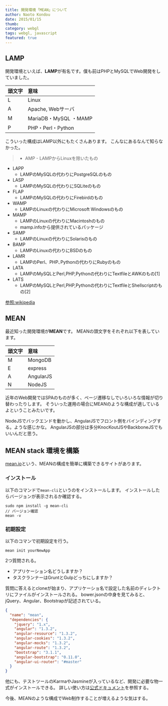 ```yaml
---
title: 開発環境「MEAN」について
author: Naoto Kondou
date: 2015/01/15
thumb:
category: webgl
tags: webgl, javascript
featured: true
---
```


## LAMP
開発環境といえば、**LAMP**が有名です。僕も前はPHPとMySQLでWeb開発をしていました。

| 頭文字 | 意味 |
|:-----------|:------------|
| L | Linux |
| A | Apache, Webサーバ |
| M | MariaDB・MySQL ・MAMP|
| P | PHP・Perl・Python |

こういった構成はLAMP以外にもたくさんあります。
こんなにあるなんて知らなかった。

> - AMP
	- LAMPからLinuxを除いたもの
- LAPP
	- LAMPのMySQLの代わりにPostgreSQLのもの
- LASP
	- LAMPのMySQLの代わりにSQLiteのもの
- FLAP
	- LAMPのMySQLの代わりにFirebirdのもの
- WAMP
	- LAMPのLinuxの代わりにMicrosoft Windowsのもの
- MAMP
	- LAMPのLinuxの代わりにMacintoshのもの
	- mamp.infoから提供されているパッケージ
- SAMP
	- LAMPのLinuxの代わりにSolarisのもの
- BAMP
	- LAMPのLinuxの代わりにBSDのもの
- LAMR
	- LAMPのPerl、PHP､Pythonの代わりにRubyのもの
- LATA
	- LAMPのMySQLとPerl,PHP,Pythonの代わりにTextfileとAWKのもの[1]
- LATS
	- LAMPのMySQLとPerl,PHP,Pythonの代わりにTextfileとShellscriptのもの[2]

[参照:wikipedia](http://ja.wikipedia.org/wiki/LAMP)

## MEAN
最近知った開発環境が**MEAN**です。
MEANの頭文字をそれぞれ以下を表しています。

| 頭文字 | 意味 |
|:-----------|:------------|
| M | MongoDB |
| E | express |
| A | AngularJS |
| N | NodeJS |

近年のWeb開発ではSPAのものが多く、ページ遷移なしでいろいろな情報が切り替わったりします。
そういった運用の場合にMEANのような構成が適しているよということみたいです。

NodeJSでバックエンドを動かし、AngularJSでフロント側をバインディングする。ような感じかな。
AngularJSの部分は多分KnocKoutJSやBackboneJSでもいいんだと思う。

## MEAN stack 環境を構築
[mean.io](http://mean.io/#!/)という、MEANの構成を簡単に構築できるサイトがあります。

### インストール
以下のコマンドで`mean-cli`というのをインストールします。
インストールしたらバージョンが表示されるか確認する。

```
sudo npm install -g mean-cli
// バージョン確認
mean -v
```

### 初期設定
以下のコマンで初期設定を行う。

```
mean init yourNewApp
```

2つ質問される。

- アプリケーション名どうしますか？
- タスクランナーはGruntとGulpどっちにしますか？

質問に答えるとcloneが始まり、アプリケーショ名で設定した名前のディレクトリにファイルがインストールされる。
bower.jsonの中身を見てみると、jQuery、Angular、Bootstrapが記述されている。

```json
{
  "name": "mean",
  "dependencies": {
    "jquery": "1.x",
    "angular": "1.3.2",
    "angular-resource": "1.3.2",
    "angular-cookies": "1.3.2",
    "angular-mocks": "1.3.2",
    "angular-route": "1.3.2",
    "bootstrap": "3.1.1",
    "angular-bootstrap": "0.11.0",
    "angular-ui-router": "#master"
  }
}
```

他にも、テストツールのKarmaやJasmineが入っているなど、開発に必要な物一式がインストールできる。
詳しい使い方は[公式ドキュメント](http://learn.mean.io/)を参照する。

今後、MEANのような構成でWeb制作することが増えるような気はする。
